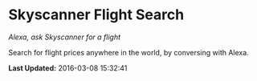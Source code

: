 # Skyscanner Flight Search
*Alexa, ask Skyscanner for a flight*

Search for flight prices anywhere in the world, by conversing with Alexa.

**Last Updated:** 2016-03-08 15:32:41
